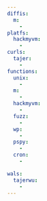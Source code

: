 ```yaml
---
diffis:
  m:
    -
platfs:
  hackmyvm:
    -
curls:
  tajer:
    -
functions:
  unix:
    -
  m:
    -
  hackmyvm:
    -
  fuzz:
    -
  wp:
    -
  pspy:
    -
  cron:
    -

wals:
  tajerwu:
    -
---
```

